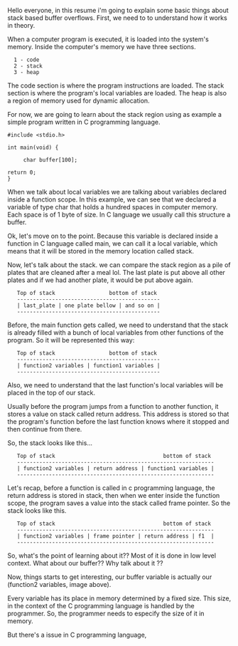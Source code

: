   Hello everyone, in this resume i'm going to explain some basic things
about stack based buffer overflows. First, we need to to understand how 
it works in theory.

  When a computer program is executed, it is loaded into the system's
memory. Inside the computer's memory we have three sections. 

``` 
  1 - code
  2 - stack
  3 - heap
```

  The code section is where the program instructions are loaded. 
  The stack section is where the program's local variables are loaded.
  The heap is also a region of memory used for dynamic allocation. 

  For now, we are going to learn about the stack region using as 
example a simple program written in C programming language.

```
#include <stdio.h>

int main(void) {

     char buffer[100];
     
return 0;
}

```

  When we talk about local variables we are talking about variables
declared inside a function scope. In this example, we can see that 
we declared a variable of type char that holds a hundred spaces in 
computer memory. Each space is of 1 byte of size. In C language
we usually call this structure a buffer.

  Ok, let's move on to the point. Because this variable is declared
inside a function in C language called main, we can call it a local 
variable, which means that it will be stored in the memory location
called stack. 

  Now, let's talk about the stack. we can compare the stack region
as a pile of plates that are cleaned after a meal lol. The last plate
is put above all other plates and if we had another plate, it would
be put above again.

```
   Top of stack                 bottom of stack 
   ---------------------------------------------
   | last_plate | one plate bellow | and so on |
   ---------------------------------------------

```

  Before, the main function gets called, we need to understand 
that the stack is already filled with a bunch of local variables
from other functions of the program. So it will be represented
this way: 

```
   Top of stack                 bottom of stack 
   ---------------------------------------------
   | function2 variables | function1 variables |
   ---------------------------------------------

```

   Also, we need to understand that the last function's local 
variables will be placed in the top of our stack. 

   Usually before the program jumps from a function to another 
function, it stores a value on stack called return address. This 
address is stored so that the program's function before the 
last function knows where it stopped and then continue from there.

   So, the stack looks like this... 

```
   Top of stack                                  bottom of stack 
   --------------------------------------------------------------
   | function2 variables | return address | function1 variables |
   --------------------------------------------------------------

```

   Let's recap, before a function is called in c programming language,
the return address is stored in stack, then when we enter inside the
function scope, the program saves a value into the stack called frame
pointer. So the stack looks like this. 

```
   Top of stack                                  bottom of stack 
   --------------------------------------------------------------
   | function2 variables | frame pointer | return address | f1  |
   --------------------------------------------------------------

```
   So, what's the point of learning about it?? Most of it is done
in low level context. What about our buffer?? Why talk about it ?? 

   Now, things starts to get interesting, our buffer variable
is actually our (function2 variables, image above).

   Every variable has its place in memory determined by a fixed
size. This size, in the context of the C programming language is 
handled by the programmer. So, the programmer needs to especify 
the size of it in memory. 

   But there's a issue in C programming language, 
